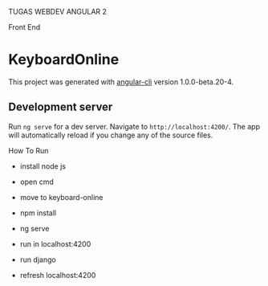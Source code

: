 TUGAS WEBDEV ANGULAR 2

Front End

# KeyboardOnline

This project was generated with [angular-cli](https://github.com/angular/angular-cli) version 1.0.0-beta.20-4.

## Development server
Run `ng serve` for a dev server. Navigate to `http://localhost:4200/`. The app will automatically reload if you change any of the source files.


How To Run
- install node js
- open cmd
- move to keyboard-online
- npm install
- ng serve
- run in localhost:4200

- run django
- refresh localhost:4200
